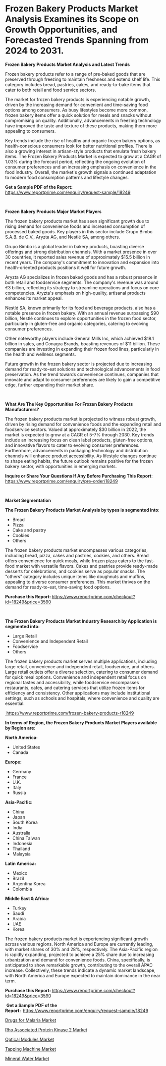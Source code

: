 <p><h1>Frozen Bakery Products Market Analysis Examines its Scope on Growth Opportunities, and Forecasted Trends Spanning from 2024 to 2031.</h1></p><p><strong>Frozen Bakery Products Market Analysis and Latest Trends</strong></p>
<p><p>Frozen bakery products refer to a range of pre-baked goods that are preserved through freezing to maintain freshness and extend shelf life. This category includes bread, pastries, cakes, and ready-to-bake items that cater to both retail and food service sectors. </p><p>The market for frozen bakery products is experiencing notable growth, driven by the increasing demand for convenient and time-saving food options among consumers. As busy lifestyles become more common, frozen bakery items offer a quick solution for meals and snacks without compromising on quality. Additionally, advancements in freezing technology have improved the taste and texture of these products, making them more appealing to consumers.</p><p>Key trends include the rise of healthy and organic frozen bakery options, as health-conscious consumers look for better nutritional profiles. There is also a growing interest in artisan-style products that emulate fresh bakery items. The Frozen Bakery Products Market is expected to grow at a CAGR of 1.03% during the forecast period, reflecting the ongoing evolution of consumer preferences and an increasing emphasis on convenience in the food industry. Overall, the market's growth signals a continued adaptation to modern food consumption patterns and lifestyle changes.</p></p>
<p><strong>Get a Sample PDF of the Report:&nbsp;</strong> <a href="https://www.reportprime.com/enquiry/request-sample/18249?utm_campaign=97&utm_medium=2&utm_source=Github&utm_content=ia&utm_term=21112024&utm_id=frozen-bakery-products">https://www.reportprime.com/enquiry/request-sample/18249</a></p>
<p>&nbsp;</p>
<p><strong>Frozen Bakery Products Major Market Players</strong></p>
<p><p>The frozen bakery products market has seen significant growth due to rising demand for convenience foods and increased consumption of processed baked goods. Key players in this sector include Grupo Bimbo S.A.B. de C.V., Aryzta AG, and Nestlé SA, among others.</p><p>Grupo Bimbo is a global leader in bakery products, boasting diverse offerings and strong distribution channels. With a market presence in over 30 countries, it reported sales revenue of approximately $15.5 billion in recent years. The company's commitment to innovation and expansion into health-oriented products positions it well for future growth.</p><p>Aryzta AG specializes in frozen baked goods and has a robust presence in both retail and foodservice segments. The company's revenue was around €3 billion, reflecting its strategy to streamline operations and focus on core competencies. Aryzta's emphasis on high-quality, artisanal products enhances its market appeal.</p><p>Nestlé SA, known primarily for its food and beverage products, also has a notable presence in frozen bakery. With an annual revenue surpassing $90 billion, Nestlé continues to explore opportunities in the frozen food sector, particularly in gluten-free and organic categories, catering to evolving consumer preferences.</p><p>Other noteworthy players include General Mills Inc, which achieved $18.1 billion in sales, and Conagra Brands, boasting revenues of $11 billion. These companies are investing in expanding their frozen food lines, particularly in the health and wellness segments.</p><p>Future growth in the frozen bakery sector is projected due to increasing demand for ready-to-eat solutions and technological advancements in food preservation. As the trend towards convenience continues, companies that innovate and adapt to consumer preferences are likely to gain a competitive edge, further expanding their market share.</p></p>
<p>&nbsp;</p>
<p><strong>What Are The Key Opportunities For Frozen Bakery Products Manufacturers?</strong></p>
<p><p>The frozen bakery products market is projected to witness robust growth, driven by rising demand for convenience foods and the expanding retail and foodservice sectors. Valued at approximately $30 billion in 2022, the market is expected to grow at a CAGR of 5-7% through 2030. Key trends include an increasing focus on clean label products, gluten-free options, and innovative flavors to cater to evolving consumer preferences. Furthermore, advancements in packaging technology and distribution channels will enhance product accessibility. As lifestyle changes continue to shape eating habits, the future outlook remains positive for the frozen bakery sector, with opportunities in emerging markets.</p></p>
<p><strong>Inquire or Share Your Questions If Any Before Purchasing This Report:</strong> <a href="https://www.reportprime.com/enquiry/pre-order/18249?utm_campaign=97&utm_medium=2&utm_source=Github&utm_content=ia&utm_term=21112024&utm_id=frozen-bakery-products">https://www.reportprime.com/enquiry/pre-order/18249</a></p>
<p>&nbsp;</p>
<p><strong>Market Segmentation</strong></p>
<p><strong>The Frozen Bakery Products Market Analysis by types is segmented into:</strong></p>
<p><ul><li>Bread</li><li>Pizza</li><li>Cake and pastry</li><li>Cookies</li><li>Others</li></ul></p>
<p><p>The frozen bakery products market encompasses various categories, including bread, pizza, cakes and pastries, cookies, and others. Bread offers convenience for quick meals, while frozen pizza caters to the fast-food market with versatile flavors. Cakes and pastries provide ready-made desserts for celebrations, and cookies serve as popular snacks. The "others" category includes unique items like doughnuts and muffins, appealing to diverse consumer preferences. This market thrives on the demand for ready-to-eat, time-saving food options.</p></p>
<p><strong>Purchase this Report:&nbsp;</strong><a href="https://www.reportprime.com/checkout?id=18249&price=3590&utm_campaign=97&utm_medium=2&utm_source=Github&utm_content=ia&utm_term=21112024&utm_id=frozen-bakery-products">https://www.reportprime.com/checkout?id=18249&price=3590</a></p>
<p>&nbsp;</p>
<p><strong>The Frozen Bakery Products Market Industry Research by Application is segmented into:</strong></p>
<p><ul><li>Large Retail</li><li>Convenience and Independent Retail</li><li>Foodservice</li><li>Others</li></ul></p>
<p><p>The frozen bakery products market serves multiple applications, including large retail, convenience and independent retail, foodservice, and others. Large retail outlets offer a diverse selection, catering to consumer demand for quick meal options. Convenience and independent retail focus on regional tastes and accessibility, while foodservice encompasses restaurants, cafes, and catering services that utilize frozen items for efficiency and consistency. Other applications may include institutional settings, such as schools and hospitals, where convenience and quality are essential.</p></p>
<p><a href="https://www.reportprime.com/frozen-bakery-products-r18249?utm_campaign=97&utm_medium=2&utm_source=Github&utm_content=ia&utm_term=21112024&utm_id=frozen-bakery-products">&nbsp;https://www.reportprime.com/frozen-bakery-products-r18249</a></p>
<p><strong>In terms of Region, the Frozen Bakery Products Market Players available by Region are:</strong></p>
<p>
    <p> <strong> North America: </strong>
        <ul>
            <li>United States</li>
            <li>Canada</li>
        </ul>
        </p> 
    <p> <strong> Europe: </strong>
        <ul>
            <li>Germany</li>
            <li>France</li>
            <li>U.K.</li>
            <li>Italy</li>
            <li>Russia</li>
        </ul>
        </p> 
    <p> <strong> Asia-Pacific: </strong>
        <ul>
            <li>China</li>
            <li>Japan</li>
            <li>South Korea</li>
            <li>India</li>
            <li>Australia</li>
            <li>China Taiwan</li>
            <li>Indonesia</li>
            <li>Thailand</li>
            <li>Malaysia</li>
        </ul>
        </p> 
    <p> <strong> Latin America: </strong>
        <ul>
            <li>Mexico</li>
            <li>Brazil</li>
            <li>Argentina Korea</li>
            <li>Colombia</li>
        </ul>
        </p> 
    <p> <strong> Middle East & Africa: </strong>
        <ul>
            <li>Turkey</li>
            <li>Saudi</li>
            <li>Arabia</li>
            <li>UAE</li>
            <li>Korea</li>
        </ul>
    </p>
    </p>
<p><p>The frozen bakery products market is experiencing significant growth across various regions. North America and Europe are currently leading, with market shares of 30% and 28%, respectively. The Asia-Pacific region is rapidly expanding, projected to achieve a 25% share due to increasing urbanization and demand for convenience foods. China, specifically, is anticipated to show remarkable growth, contributing to the overall APAC increase. Collectively, these trends indicate a dynamic market landscape, with North America and Europe expected to maintain dominance in the near term.</p></p>
<p><strong>Purchase this Report: </strong><a href="https://www.reportprime.com/checkout?id=18249&price=3590&utm_campaign=97&utm_medium=2&utm_source=Github&utm_content=ia&utm_term=21112024&utm_id=frozen-bakery-products">https://www.reportprime.com/checkout?id=18249&price=3590</a></p>
<p>&nbsp;<strong>Get a Sample PDF of the Report:&nbsp;&nbsp;</strong><a href="https://www.reportprime.com/enquiry/request-sample/18249?utm_campaign=97&utm_medium=2&utm_source=Github&utm_content=ia&utm_term=21112024&utm_id=frozen-bakery-products">https://www.reportprime.com/enquiry/request-sample/18249</a></p>
<p><strong></strong></p>
<p><p><a href="https://issuu.com/reportprime-2/docs/drugs-for-malaria-market-size-2030._734bf0188ee16a?utm_campaign=97&utm_medium=2&utm_source=Github&utm_content=ia&utm_term=21112024&utm_id=frozen-bakery-products">Drugs for Malaria Market</a></p><p><a href="https://issuu.com/reportprime-2/docs/rho-associated-protein-kinase-2-mar_8a2ff5b499ae6c?utm_campaign=97&utm_medium=2&utm_source=Github&utm_content=ia&utm_term=21112024&utm_id=frozen-bakery-products">Rho Associated Protein Kinase 2 Market</a></p><p><a href="https://www.linkedin.com/pulse/investment-opportunities-optical-modules-sector-risk-analysis-van9c?utm_campaign=97&utm_medium=2&utm_source=Github&utm_content=ia&utm_term=21112024&utm_id=frozen-bakery-products">Optical Modules Market</a></p><p><a href="https://www.linkedin.com/pulse/competitive-landscape-analysis-innovations-thetapping-machine-wbrdc?utm_campaign=97&utm_medium=2&utm_source=Github&utm_content=ia&utm_term=21112024&utm_id=frozen-bakery-products">Tapping Machine Market</a></p><p><a href="https://github.com/ParvinKhatun77/Market-Research-Report-List-1/blob/main/mineral-water-market.md?utm_campaign=97&utm_medium=2&utm_source=Github&utm_content=ia&utm_term=21112024&utm_id=frozen-bakery-products">Mineral Water Market</a></p></p>